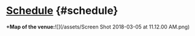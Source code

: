 # [Schedule](https://docs.google.com/spreadsheets/d/1T1eCQttSGKmnk_mTLWKU9TFhLqjxgQXXS9juM9_E5N0/edit#gid=0) {#schedule}

**+Map of the venue:**![](/assets/Screen Shot 2018-03-05 at 11.12.00 AM.png)

